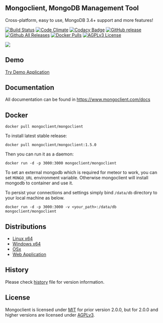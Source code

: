 ## Mongoclient, MongoDB Management Tool
Cross-platform, easy to use, MongoDB 3.4+ support and more features!

[![Build Status](https://travis-ci.org/mongoclient/mongoclient.svg?branch=master)](https://travis-ci.org/mongoclient/mongoclient)
[![Code Climate](https://codeclimate.com/github/mongoclient/mongoclient/badges/gpa.svg)](https://codeclimate.com/github/mongoclient/mongoclient)
[![Codacy Badge](https://api.codacy.com/project/badge/Grade/6a75fc4e1d3f480f811b5339202400b5)](https://www.codacy.com/app/ozdemirsercan27/mongoclient?utm_source=github.com&amp;utm_medium=referral&amp;utm_content=mongoclient/mongoclient&amp;utm_campaign=Badge_Grade)
[![GitHub release](https://img.shields.io/github/release/mongoclient/mongoclient.svg)](https://github.com/mongoclient/mongoclient)
[![Github All Releases](https://img.shields.io/github/downloads/mongoclient/mongoclient/total.svg)](https://github.com/mongoclient/mongoclient)
[![Docker Pulls](https://img.shields.io/docker/pulls/mongoclient/mongoclient.svg)](https://hub.docker.com/r/mongoclient/mongoclient/)
[![AGPLv3 License](https://img.shields.io/github/license/mongoclient/mongoclient.svg)](https://github.com/mongoclient/mongoclient/blob/master/LICENSE)

<img src="https://www.mongoclient.com/img/logo/mongoclient_logo_black.png">

## Demo
[Try Demo Application](https://www.mongoclient.com/demo)

## Documentation
All documentation can be found in https://www.mongoclient.com/docs

## Docker

```docker pull mongoclient/mongoclient```

To install latest stable release:

```docker pull mongoclient/mongoclient:1.5.0```

Then you can run it as a daemon:

```docker run -d -p 3000:3000 mongoclient/mongoclient```

To set an external mongodb which is required for meteor to work, you can set ```MONGO_URL``` environment variable. Otherwise mongoclient will install mongodb to container and use it.

To persist your connections and settings simply bind ```/data/db``` directory to your local machine as below.

```docker run -d -p 3000:3000 -v <your_path>:/data/db mongoclient/mongoclient```


## Distributions

* [Linux x64](https://github.com/mongoclient/mongoclient/releases/download/1.5.0/linux-portable-x64.zip)
* [Windows x64](https://github.com/mongoclient/mongoclient/releases/download/1.5.0/windows-portable-x64.zip)
* [OSx](https://github.com/mongoclient/mongoclient/releases/download/1.5.0/osx-portable.zip)
* [Web Application](https://github.com/mongoclient/mongoclient/wiki#31-compile-from-source-browser-edition)


## History
Please check [history](https://github.com/mongoclient/mongoclient/blob/master/HISTORY.MD) file for version information.


## License
Mongoclient is licensed under [MIT](https://en.wikipedia.org/wiki/MIT_License) for prior version 2.0.0, but for 2.0.0 and higher versions are licensed under [AGPLv3](https://www.gnu.org/licenses/agpl-3.0.html).
